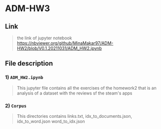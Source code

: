 # ADM-HW3
## Link
> the link of jupyter notebook https://nbviewer.org/github/MinaMakar97/ADM-HW2/blob/V0.1.20211031/ADM_HW2.ipynb
## File description
### 1) `ADM_HW2.ipynb` 
> This jupyter file contains all the exercises of the homework2 that is an analysis of a dataset with the reviews sf the steam's apps
### 2) `Corpus` 
> This directories contains links.txt, idx_to_documents.json, idx_to_word.json word_to_idx.json
